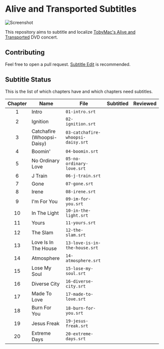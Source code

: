 # Alive and Transported Subtitles

![Screenshot](http://i.imgur.com/lFWC9mU.jpg)

This repository aims to subtitle and localize [TobyMac's Alive and Transported](https://www.discogs.com/Toby-Mac-Alive-And-Transported/release/4992187) DVD concert.

## Contributing
Feel free to open a pull request.
[Subtitle Edit](https://github.com/SubtitleEdit/subtitleedit) is recommended.

## Subtitle Status
This is the list of which chapters have and which chapters need subtitles.

Chapter | Name | File | Subtitled | Reviewed
:---: | --- | --- | :---: | :---:
1 | Intro | `01-intro.srt` | |
2 | Ignition | `02-ignition.srt` | |
3 | Catchafire (Whoopsi-Daisy) | `03-catchafire-whoopsi-daisy.srt` | |
4 | Boomin' | `04-boomin.srt` | |
5 | No Ordinary Love | `05-no-ordinary-love.srt` | |
6 | J Train | `06-j-train.srt` | |
7 | Gone | `07-gone.srt` | |
8 | Irene | `08-irene.srt` | |
9 | I'm For You | `09-im-for-you.srt` | |
10 | In The Light | `10-in-the-light.srt` | |
11 | Yours | `11-yours.srt` | |
12 | The Slam | `12-the-slam.srt` | |
13 | Love Is In The House | `13-love-is-in-the-house.srt` | |
14 | Atmosphere | `14-atmosphere.srt` | |
15 | Lose My Soul | `15-lose-my-soul.srt` | |
16 | Diverse City | `16-diverse-city.srt` | |
17 | Made To Love | `17-made-to-love.srt` | |
18 | Burn For You | `18-burn-for-you.srt` | |
19 | Jesus Freak | `19-jesus-freak.srt` | |
20 | Extreme Days | `20-extreme-days.srt` | |
